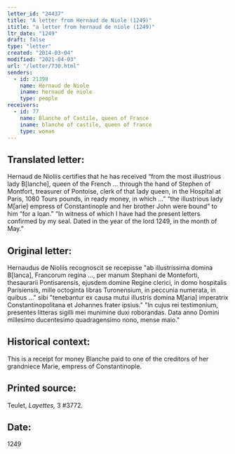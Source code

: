 ```yaml
---
letter_id: "24437"
title: "A letter from Hernaud de Niole (1249)"
ititle: "a letter from hernaud de niole (1249)"
ltr_date: "1249"
draft: false
type: "letter"
created: "2014-03-04"
modified: "2021-04-03"
url: "/letter/730.html"
senders:
  - id: 21398
    name: Hernaud de Niole
    iname: hernaud de niole
    type: people
receivers:
  - id: 77
    name: Blanche of Castile, queen of France
    iname: blanche of castile, queen of france
    type: woman
---
```

<h2> Translated letter:</h2>Hernaud de Nioliis certifies that he has received “from the most illustrious lady B[lanche], queen of the French ... through the hand of Stephen of Montfort, treasurer of Pontoise, clerk of that lady queen, in the Hospital at Paris, 1080 Tours pounds, in ready money, in which ...” “the illustrious lady M[arie] empress of Constantinople and her brother John were bound” to him “for a loan.”
“In witness of which I have had the present letters confirmed by my seal.  Dated in the year of the lord 1249, in the month of May.”
<h2 class="mt-4"> Original letter:</h2>Hernaudus de Nioliis recognoscit se recepisse "ab illustrissima domina B[lanca], Francorum regina ..., per manum Stephani de Monteforti, thesaurarii Pontisarensis, ejusdem domine Regine clerici, in domo hospitalis Parisiensis, mille octoginta libras Turonensium, in peccunia numerata, in quibus ..." sibi "tenebantur ex causa mutui illustris domina M[aria] imperatrix Constantinopolitana et Johannes frater ipsius."
"In cujus rei testimonium, presentes litteras sigilli mei munimine duxi roborandas.  Data anno Domini millesimo ducentesimo quadragensimo nono, mense maio."
<h2 class="mt-4"> Historical context:</h2>This is a receipt for money Blanche paid to one of the  creditors of her grandniece Marie, empress of Constantinople.
<h2 class="mt-4"> Printed source:</h2><p>Teulet, <em>Layettes,</em> 3 #3772.</p><h2 class="mt-4"> Date:</h2>1249